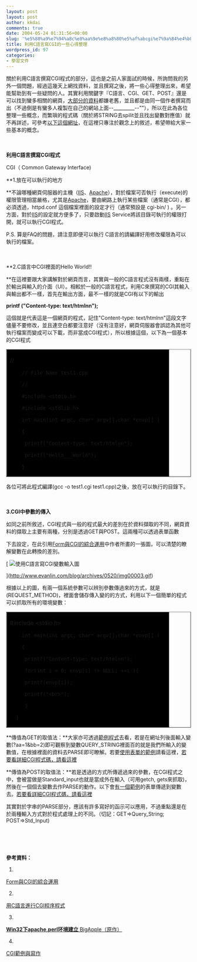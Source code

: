 ```yaml
---
layout: post
layout: post
author: kkdai
comments: true
date: 2004-05-24 01:31:56+00:00
slug: '%e5%88%a9%e7%94%a8c%e8%aa%9e%e8%a8%80%e5%af%abcgi%e7%9a%84%e4%b8%80%e4%ba%9b%e5%bf%83%e5%be%97%e6%95%b4%e7%90%86'
title: 利用C語言寫CGI的一些心得整理
wordpress_id: 97
categories:
- 學習文件
---
```


關於利用C語言撰寫CGI程式的部分，這也是之前人家面試的時候，所詢問我的另外一個問題，經過這幾天上網找資料，並且撰寫之後，將一些心得整理出來，希望能幫助到有一些疑問的人。其實利用關鍵字『C語言、CGI、GET、POST』還是可以找到蠻多相關的網頁，[大部分的資料](http://moon-soft.com/e_commerce/soft/book/ccgi.htm)都嫌老舊，並且都是由同一個作者撰寫而出（不過倒是有蠻多人複製在自己的網站上面--_________--""），所以在此為各位整理一些概念，而繁瑣的程式碼（關於將STRING去spilit並且找出變數對應值）就不再詳述，可參考[以下這個網址](http://www.cs.ntust.edu.tw/~huang/CGI/CGIbyC.htm)，在這裡只專注於觀念上的敘述，希望帶給大家一些基本的概念。


<!-- more -->


　




**利用C語言撰寫CGI程式**




CGI（ Common Gateway Interface)




**1.放在可以執行的地方  

  

**不論哪種網頁伺服器的主機（[IIS](http://www.microsoft.com/windowsserver2003/iis/default.mspx)、[Apache](http://www.apache.org/)），對於檔案可否執行（execute)的權限管理相當嚴格，尤其是[Apache](http://www.apache.org/)，要由網路上執行某些檔案（通常是CGI），都必須透過，httpd.conf
這個檔案裡面的設定才行（通常預設是 cgi-bin/ )
。另一方面，對於[IIS](http://www.microsoft.com/windowsserver2003/iis/default.mspx)的設定就方便多了，只要啟動[IIS](http://www.microsoft.com/windowsserver2003/iis/default.mspx)
Service將該目錄可執行的權限打開，就可以執行CGI程式。




P.S. 算是FAQ的問題，請注意即便可以執行
C語言的請編譯好用修改權限為可以執行的檔案。




　




**2.C語言中CGI裡面的Hello World!!  

  

**在這裡要跟大家講解對於網頁而言，其實與一般的C語言程式沒有兩樣，重點在於輸出與輸入的介面（UI）。相較於一般的C語言程式，利用C來撰寫的CGI其輸入與輸出都不一樣，首先在輸出方面，最不一樣的就是CGI有以下的輸出




**printf ("Content-type: text/htmlnn");**




這個就是代表這是一個網頁的程式，記住"Content-type:
text/htmlnn"這段文字儘量不要修改，並且連空白都要注意好（沒有注意好，網頁伺服器會誤認為其他可執行檔案而變成可以下載，而非當成CGI程式），所以根據這個，以下為一個基本的CGI程式





  <table cellspacing="1" border="1" width="36%" >
    <tr >
      
<td width="100%" bgcolor="#000000" >
        

//  

        // File Name test1.cpp  

        //  

        #include <stdio.h>  

        #include <stdlib.h>  

        int main(int argc, char* argv[],char *envp[] )  

        {  

         printf("Content-type: text/htmlnn");  

         printf("Hello___World");  

        }
</td>
    </tr>
  </table>





各位可將此程式編譯(gcc -o test1.cgi test1.cpp)之後，放在可以執行的目錄下。




　




**3.CGI中參數的傳入**




如同之前所敘述，CGI程式與一般的程式最大的差別在於資料擷取的不同，網頁資料的擷取上主要有兩種，分別是透過GET與POST。這兩種可以透過表單函數<form
method="GET/POST">下去設定，在此引用[Form與CGI的綜合運用](http://www.cc.nctu.edu.tw/~claven/course/www/html_tutorial/formcgi.htm)中作者所畫的一張圖，可以清楚的瞭解變數在此轉換的差別。





[
![使用C語言寫CGI變數輸入圖](http://www.evanlin.com/blog/archives/0520/img00003.gif)

](http://www.evanlin.com/blog/archives/0520/img00003.gif)

根據以上的圖，有兩一個系統參數可以辨別參數傳過來的方式，就是(REQUEST_METHOD)，裡面會儲存傳入變的的方式，利用以下一個簡單的程式可以抓取所有的環境變數：



  
  <table cellspacing="1" border="1" width="36%" >
    <tr >
      
<td width="100%" bgcolor="#000000" >
        

#include <stdio.h>  

          

        int main(int argc, char* argv[],char *envp[] )  

        {  

         printf("Content-type: text/htmlnn");  

         for(int i = 0; envp[i] != NULL; ++i ){  

         printf(envp[i]);  

         printf("<br>");  

         }   

      }
</td>
    </tr>
  </table>
  






**傳值為GET的取值法：**大家亦可透過[範例程式](http://www.evanlin.com/cgi-bin/g1.cgi)去看，若是在網址列後面輸入變數(?aa=1&bb=2)即可觀察到變數QUERY_STRING裡面百的就是我們所輸入的變數值，在根據裡面的資料去PARSE即可瞭解。若要[使用表單的範例](http://www.evanlin.com/get.html)請看這裡，[若要看詳細CGI程式碼，請看這裡](http://www.evanlin.com/get.txt)

**傳值為POST的取值法：**若是透過<form
method="POST">的方式所傳遞過來的參數，在CGI程式之中，會被當做是Standard_input也就是當成外在輸入（可用getch,
gets來抓取)，然後在一個個去變數去作PARSE的動作。以下會[有一個範例](http://www.evanlin.com/post.html)的表單傳遞到變數去。[若要看詳細CGI程式碼，請看這裡](http://www.evanlin.com/post.txt)



其實對於字串的PARSE部分，應該有許多寫好的函示可以應用，不過重點還是在於兩種輸入方式對於程式處理上的不同。（切記：GET=>Query_String;
POST=>Std_Input)



　



　



**參考資料：**



  
  1. 
    

[Form與CGI的綜合運用](http://www.cc.nctu.edu.tw/~claven/course/www/html_tutorial/formcgi.htm)

  
  2. 
    

[用C語言進行CGI程序程式](http://moon-soft.com/e_commerce/soft/book/ccgi.htm)

  
  3. 
    

**[Win32下apache,perl环境建立](http://www.csdn.net/develop/Read_Article.asp?Id=6568)**[ BigApple（原作）](http://www.csdn.net/develop/Read_Article.asp?Id=6568)

  
  4. 
    

[CGI範例與寫作](http://www.cs.ntust.edu.tw/~huang/CGI/CGIbyC.htm)


